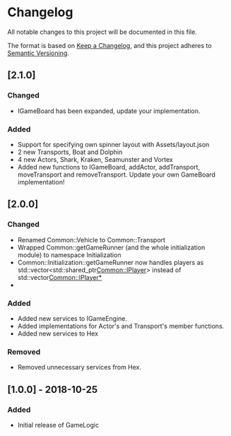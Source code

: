 # Changelog
All notable changes to this project will be documented in this file.

The format is based on [Keep a Changelog](https://keepachangelog.com/en/1.0.0/),
and this project adheres to [Semantic Versioning](https://semver.org/spec/v2.0.0.html).

## [2.1.0]
### Changed
- IGameBoard has been expanded, update your implementation.

### Added
- Support for specifying own spinner layout with Assets/layout.json
- 2 new Transports, Boat and Dolphin
- 4 new Actors, Shark, Kraken, Seamunster and Vortex
- Added new functions to IGameBoard, addActor, addTransport, moveTransport and removeTransport. Update your own GameBoard implementation!

## [2.0.0]
### Changed
- Renamed Common::Vehicle to Common::Transport
- Wrapped Common::getGameRunner (and the whole initialization module) to namespace Initialization
- Common::Initialization::getGameRunner now handles players as std::vector<std::shared_ptr<Common::IPlayer>> instead of std::vector<Common::IPlayer*>
- 

### Added
- Added new services to IGameEngine.
- Added implementations for Actor's and Transport's member functions.
- Added new services to Hex


### Removed
- Removed unnecessary services from Hex.


## [1.0.0] - 2018-10-25
### Added
- Initial release of GameLogic
